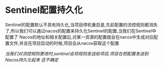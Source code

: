 # Sentinel配置持久化

Sentinel的配置默认不具有持久化,当项目停机重启是,先前配置的流控规则都消失了,所以我们可以通过nacos的配置来持久化Sentinel的配置,当我们在Sentinel中配置了 Nacos的地址和相关配置后,对某一资源的配置就会在nacos中生成对应配置文件,并且在项目启动的时候,项目会从nacos获取这个配置

*当我们对流控规则更改时,sentinel会将规则发送给项目,项目在把配置发送到Nacos持久化起来 还不确定*